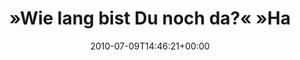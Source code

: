 ---
retweeted: false
source: <a href="http://termtter.org/" rel="nofollow">Termtter</a>
entities:
  hashtags:
  - text: freitag
    indices:
    - '99'
    - '107'
  symbols: []
  user_mentions: []
  urls: []
display_text_range:
- '0'
- '107'
favorite_count: '0'
id_str: '18123411509'
truncated: false
retweet_count: '0'
id: '18123411509'
created_at: Fri Jul 09 14:46:21 +0000 2010
favorited: false
full_text: "»Wie lang bist Du noch da?« »Halbe Stunde, ungefähr.« »Fein, dann komm'
  ich in ner halben Stunde«. #freitag"
lang: de
tags:
- freitag
- pesos:twitter
date: '2010-07-09T14:46:21+00:00'
src: https://twitter.com/bascht/status/18123411509
original_url: https://twitter.com/bascht/status/18123411509
type: twitter_tweet
text: "»Wie lang bist Du noch da?« »Halbe Stunde, ungefähr.« »Fein, dann komm' ich
  in ner halben Stunde«. #freitag"
title: "»Wie lang bist Du noch da?« »Ha"

---